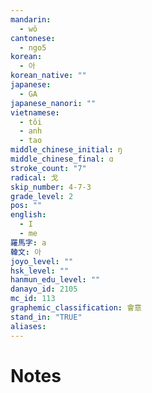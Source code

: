 ```yaml
---
mandarin:
  - wǒ
cantonese:
  - ngo5
korean:
  - 아
korean_native: ""
japanese:
  - GA
japanese_nanori: ""
vietnamese:
  - tôi
  - anh
  - tao
middle_chinese_initial: ŋ
middle_chinese_final: ɑ
stroke_count: "7"
radical: 戈
skip_number: 4-7-3
grade_level: 2
pos: ""
english:
  - I
  - me
羅馬字: a
韓文: 아
joyo_level: ""
hsk_level: ""
hanmun_edu_level: ""
danayo_id: 2105
mc_id: 113
graphemic_classification: 會意
stand_in: "TRUE"
aliases:
---
```


# Notes
